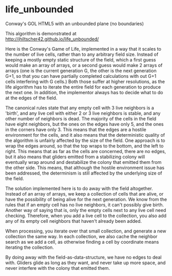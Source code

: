 life_unbounded
==============

Conway's GOL HTML5 with an unbounded plane (no boundaries)

This algorithm is demonstrated at http://jhiltscher42.github.io/life_unbounded/

Here is the Conway's Game of Life, implemented in a way that it scales to the number of live cells, rather than to any arbitrary field size.  Instead of keeping a mostly empty static structure of the field, which a first guess would make an array of arrays, or a second guess would make 2 arrays of arrays (one is the current generation G, the other is the next generation G+1, so that you can have partially completed calculations with out G+1 cells interfering with G cells.)  Both those suffer at higher resolutions, as the life algorithm has to iterate the entire field for each generation to produce the next one.  In addition, the implementor always has to decide what to do at the edges of the field.  

The canonical rules state that any empty cell with 3 live neighbors is a 'birth', and any live cell with either 2 or 3 live neighbors is stable, and any other number of neighbors is dead.  The majority of the cells in the field have eight neighbors, but the ones on the edges have only 5, and the ones in the corners have only 3.  This means that the edges are a hostile environment for the cells, and it also means that the deterministic quality of the algorithm is unfairly affected by the size of the field.  One approach is to wrap the edges around, so that the top wraps to the bottom, and the left to right.  This means that as far as the cells are concerned, there are no edges, but it also means that gliders emitted from a stabilizing colony will eventually wrap around and destabilize the colony that emitted them from the other side.  This means, that although the hostile environment issue has been addressed, the determinism is still affected by the underlying size of the field.

The solution implemented here is to do away with the field altogether.  Instead of an array of arrays, we keep a collection of cells that are alive, or have the possibility of being alive for the next generation.  We know from the rules that if an empty cell has no live neighbors, it can't possibly give birth.  Another way of saying that is, only the empty cells next to any live cell need checking.  Therefore, when you add a live cell to the collection, you also add any of its empty cell neighbors that haven't already been added.

When processing, you iterate over that small collection, and generate a new collection the same way.  In each collection, we also cache the neighbor search as we add a cell, as otherwise finding a cell by coordinate means iterating the collection.

By doing away with the field-as-data-structure, we have no edges to deal with.  Gliders glide as long as they want, and never take up more space, and never interfere with the colony that emitted them.
